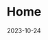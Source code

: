 ---
date: "2023-10-24"
design:
  spacing: 6rem
sections:

- block: hero
  id: hero
  content:
    text: |
     <p class="mt-6 leading-8" style="font-size:1.6rem; color:black">Neurophysiology | Appetite Regulation | Endocrinology</p>
    title: <h1 class="font-bold tracking-tight" style="font-size:4rem; color:black">Christelinda Laureijs</h1>
  design:
    background:
      image:
        filename: Rat-hero-small.svg
        filters:
          brightness: 1
        #text_color_light: true
        #size: cover
        parallax: false
    #css_class: dark
    spacing:
      margin:
      - 0
      - 0
      - 0
      - 0
      padding:
      - 20
      - 0
      - 20
      - 0
      
      
- block: markdown
  id: intro
  content:
    title: I am a researcher, R coder, and artist
    text: | 
      I am a master's student working under the supervision of Dr. Karen Crosby at Mount Allison University. My work focuses on the effect of insulin on neurons in the dorsomedial hypothalamus (DMH), which is a brain region critical for appetite regulation.
  design:
    background:
      image:
        filename: Green-neuron.svg
        parallax: true
        position: right
        
        
- block: markdown
  id: projects
  content:
      title: Projects
  design:
    background:
      color: white
      text_color_light: false
    spacing:
      padding: ["25px", "0", "0px", "0"]
  
- block: markdown
  id: honours
  content:
      text: |
        <h3>Does insulin act in the DMH?</h3>
        For my honours project, I asked if insulin binds to DMH neurons, and if so, how that may affect their activity. I compared synaptic transmission (a measure of communication between neurons) and action potentials (a measure of neuronal excitability) before and after exposing DMH neurons to insulin.
        <a href="https://github.com/christelinda-laureijs/honours-thesis" target="_blank" title="Explore the GitHub project!"><img src="Methods-schematic.png"></a>
        I found that insulin <b>decreases</b> both excitatory synaptic transmission and neuronal excitability in DMH neurons. If you're interested in reading more, you can explore <a href="https://github.com/christelinda-laureijs/honours-thesis" target="_blank" title="Explore the GitHub project!">the project page on GitHub</a>!
  design:
    background:
      image:
        filename: Insulin.svg
        parallax: false
        position: left

- block: markdown
  id: art
  content:
      text: |
        <h3>Cranky Bee Art</h3>
        A few years ago, I started an online business featuring my watercolour art and nature photography. It grew quickly and little did I know that this fun side project would soon become a...
        
        
        Visit <a href="https://crankybeeart.com/" target="_blank" title="Click here to visit the Cranky Bee Art website!">Cranky Bee Art</a>!

- block: markdown
  id: artpicture
  content:
    text: 
  design:
    background:
      image:
        filename: 20240531-Watercolour-banner.svg
        parallax: true
        position: center

- block: markdown
  id: coding
  content:
      text: |
        <h3>R coding projects</h3>
        
        I always have some sort of coding project on the go. My most recent projects have included creating an RMarkdown/LaTeX thesis template, coding a website (this one!) and developing scripts to analyze the recordings that we collect in the lab.
        
        I'm trying to create a script to identify local peaks in a recording.

  design:
    background:
      image:
        filename: Rat-Laptop.svg
        size: cover
        parallax: false
      

- block: markdown
  id: contact
  content:
      title: Contact
      text: |
        Let's connect! If you have ideas for collaboration, knowledge of useful R scripts or packages, or ideas for what card I should paint next, I would love to hear from you.
        
        cslaureijs@gmail.com
        
        <img src="avatar-round-png.png" alt="Photo of Christelinda Laureijs" width="300" height="300" style="display: block; margin-left: auto; margin-right: auto; width: 50%">


title: Home
type: landing
---